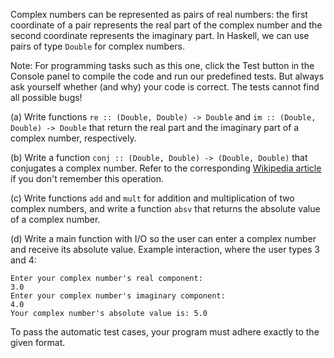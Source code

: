 Complex numbers can be represented as pairs of real numbers: the first coordinate of a pair represents the real part of the complex number and the second coordinate represents the imaginary part. In Haskell, we can use pairs of type `Double` for complex numbers.

Note: For programming tasks such as this one, click the Test button in the Console panel to compile the code and run our predefined tests. But always ask yourself whether (and why) your code is correct. The tests cannot find all possible bugs!

(a) Write functions `re :: (Double, Double) -> Double` and `im :: (Double, Double) -> Double` that return the real part and the imaginary part of a complex number, respectively.

(b) Write a function `conj :: (Double, Double) -> (Double, Double)` that conjugates a complex number. Refer to the corresponding [Wikipedia article](https://en.wikipedia.org/wiki/Complex_conjugate) if you don't remember this operation.

(c) Write functions `add` and `mult` for addition and multiplication of two complex numbers, and write a function `absv` that returns the absolute value of a complex number.

(d) Write a main function with I/O so the user can enter a complex number and receive its absolute value. Example interaction, where the user types 3 and 4:

```
Enter your complex number's real component:
3.0
Enter your complex number's imaginary component:
4.0
Your complex number's absolute value is: 5.0
```

To pass the automatic test cases, your program must adhere exactly to the given format.